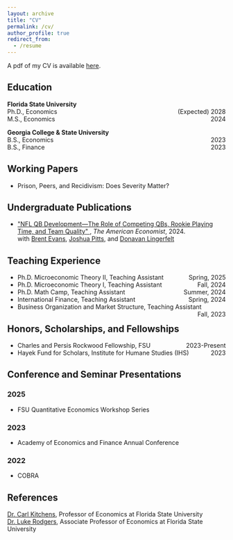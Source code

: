 ```yaml
---
layout: archive
title: "CV"
permalink: /cv/
author_profile: true
redirect_from:
  - /resume
---
```


A pdf of my CV is available <a href="/CV.pdf" target="_blank">here</a>.

<section id="education">
  <h2>Education</h2>
  <p>
    <strong>Florida State University</strong><br>
    Ph.D., Economics <span style="float:right;">(Expected) 2028</span><br>
    M.S., Economics <span style="float:right;">2024</span>
  </p>
  <p>
    <strong>Georgia College & State University</strong><br>
    B.S., Economics <span style="float:right;">2023</span><br>
    B.S., Finance <span style="float:right;">2023</span>
  </p>
</section>

<section id="working-papers">
  <h2>Working Papers</h2>
  <ul>
    <li>Prison, Peers, and Recidivism: Does Severity Matter?</li>
  </ul>
</section>

<section id="publications">
  <h2>Undergraduate Publications</h2>
  <ul>
    <li>
      <a href="https://journals.sagepub.com/doi/pdf/10.1177/05694345241292611" target="_blank">
        "NFL QB Development—The Role of Competing QBs, Rookie Playing Time, and Team Quality"
      </a>, <em>The American Economist</em>, 2024.<br>
      with <a href="https://scholar.google.com/citations?user=fIReWHEAAAAJ&hl=en" target="_blank">Brent Evans</a>, 
      <a href="https://scholar.google.com/citations?hl=en&user=l4l5cA8AAAAJ&view_op=list_works&sortby=pubdate" target="_blank">Joshua Pitts</a>, and 
      <a href="https://mises.org/profile/donavan-lingerfelt" target="_blank">Donavan Lingerfelt</a>
    </li>
  </ul>
</section>

<section id="teaching-experience">
  <h2>Teaching Experience</h2>
  <ul>
    <li>Ph.D. Microeconomic Theory II, Teaching Assistant <span style="float:right;">Spring, 2025</span></li>
    <li>Ph.D. Microeconomic Theory I, Teaching Assistant <span style="float:right;">Fall, 2024</span></li>
    <li>Ph.D. Math Camp, Teaching Assistant <span style="float:right;">Summer, 2024</span></li>
    <li>International Finance, Teaching Assistant <span style="float:right;">Spring, 2024</span></li>
    <li>Business Organization and Market Structure, Teaching Assistant <span style="float:right;">Fall, 2023</span></li>
  </ul>
</section>

<section id="honors">
  <h2>Honors, Scholarships, and Fellowships</h2>
  <ul>
    <li>Charles and Persis Rockwood Fellowship, FSU <span style="float:right;">2023-Present</span></li>
    <li>Hayek Fund for Scholars, Institute for Humane Studies (IHS) <span style="float:right;">2023</span></li>
  </ul>
</section>

<section id ="presentations">
    <h2>Conference and Seminar Presentations</h2>
    <h3>2025</h3>
    <ul>
        <li>FSU Quantitative Economics Workshop Series</li>
    </ul>
    <h3>2023</h3>
    <ul>
        <li>Academy of Economics and Finance Annual Conference</li>
    </ul>
    <h3>2022</h3>
    <ul>
        <li>COBRA</li>
    </ul>
</section>

<section id="references">
  <h2>References</h2>
  <p>
    <a href="https://sites.google.com/site/kitchct/" target="_blank">Dr. Carl Kitchens</a>, Professor of Economics at Florida State University<br>
    <a href="https://sites.google.com/site/lukeprodgers/" target="_blank">Dr. Luke Rodgers</a>, Associate Professor of Economics at Florida State University
  </p>
</section>

